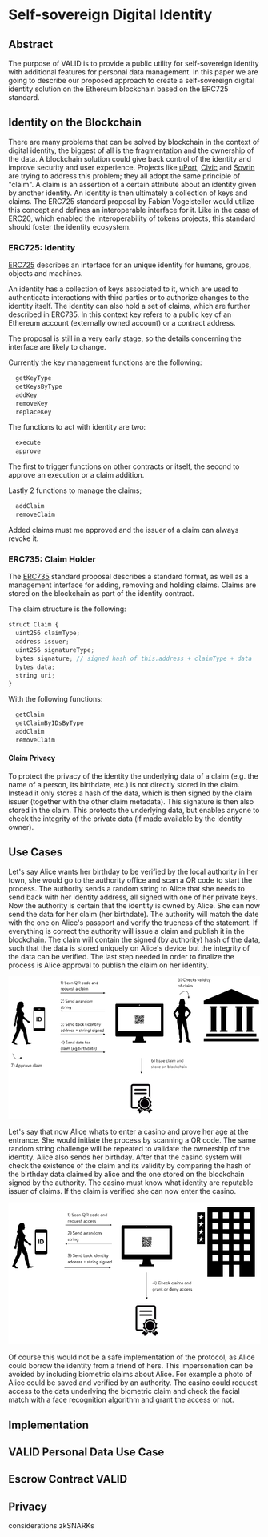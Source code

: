 # Self-sovereign Digital Identity

## Abstract

The purpose of VALID is to provide a public utility for self-sovereign identity
with additional features for personal data management. In this paper we are
going to describe our proposed approach to create a self-sovereign digital
identity solution on the Ethereum blockchain based on the ERC725 standard.


## Identity on the Blockchain

There are many problems that can be solved by blockchain in the context of
digital identity, the biggest of all is the fragmentation and the ownership of
the data. A blockchain solution could give back control of the identity and
improve security and user experience. Projects like
[uPort](https://www.uport.me/), [Civic](https://www.civic.com/) and
[Sovrin](https://sovrin.org/) are trying to address this problem; they all
adopt the same principle of "claim". A claim is an assertion of a certain
attribute about an identity given by another identity. An identity is then
ultimately a collection of keys and claims. The ERC725 standard proposal by
Fabian Vogelsteller would utilize this concept and defines an interoperable
interface for it. Like in the case of ERC20, which enabled the interoperability
of tokens projects, this standard should foster the identity ecosystem.

### ERC725: Identity

[ERC725](https://github.com/ethereum/EIPs/issues/725) describes an interface
for an unique identity for humans, groups, objects and machines.

An identity has a collection of keys associated to it, which are used to
authenticate interactions with third parties or to authorize changes to the
identity itself. The identity can also hold a set of claims, which are further
described in ERC735. In this context key refers to a public key of an Ethereum
account (externally owned account) or a contract address.

The proposal is still in a very early stage, so the details concerning the
interface are likely to change.

Currently the key management functions are the following:

```javascript
  getKeyType
  getKeysByType
  addKey
  removeKey
  replaceKey
```

The functions to act with identity are two:

```javascript
  execute
  approve
```

The first to trigger functions on other contracts or itself, the second to approve an execution or a claim addition.

Lastly 2 functions to manage the claims;

```javascript
  addClaim
  removeClaim
```

Added claims must me approved and the issuer of a claim can always revoke it.

### ERC735: Claim Holder

The [ERC735](https://github.com/ethereum/EIPs/issues/735) standard proposal
describes a standard format, as well as a management interface for adding,
removing and holding claims. Claims are stored on the blockchain as part of the
identity contract.

The claim structure is the following:

```javascript
struct Claim {
  uint256 claimType;
  address issuer;
  uint256 signatureType;
  bytes signature; // signed hash of this.address + claimType + data
  bytes data;
  string uri;
}
```

With the following functions:

```javascript
  getClaim
  getClaimByIDsByType
  addClaim
  removeClaim
```

#### Claim Privacy

To protect the privacy of the identity the underlying data of a claim (e.g. the
name of a person, its birthdate, etc.) is not directly stored in the claim.
Instead it only stores a hash of the data, which is then signed by the claim
issuer (together with the other claim metadata). This signature is then also
stored in the claim. This protects the underlying data, but enables anyone to
check the integrity of the private data (if made available by the identity
owner).


## Use Cases

Let's say Alice wants her birthday to be verified by the local authority in her
town, she would go to the authority office and scan a QR code to start the
process. The authority sends a random string to Alice that she needs to send
back with her identity address, all signed with one of her private keys. Now
the authority is certain that the identity is owned by Alice. She can now send
the data for her claim (her birthdate). The authority will match the date with
the one on Alice's passport and verify the trueness of the statement. If
everything is correct the authority will issue a claim and publish it in the
blockchain. The claim will contain the signed (by authority) hash of the data,
such that the data is stored uniquely on Alice's device but the integrity of
the data can be verified. The last step needed in order to finalize the process
is Alice approval to publish the claim on her identity.

![Use case 1](img/usecase1.png)

Let's say that now Alice whats to enter a casino and prove her age at the
entrance. She would initiate the process by scanning a QR code. The same random
string challenge will be repeated to validate the ownership of the identity.
Alice also sends her birthday. After that the casino system will check the
existence of the claim and its validity by comparing the hash of the birthday
data claimed by alice and the one stored on the blockchain signed by the
authority. The casino must know what identity are reputable issuer of claims.
If the claim is verified she can now enter the casino.

![Use case 2](img/usecase2.png)

Of course this would not be a safe implementation of the protocol, as Alice
could borrow the identity from a friend of hers. This impersonation can be
avoided by including biometric claims about Alice. For example a photo of Alice
could be saved and verified by an authority. The casino could request access to
the data underlying the biometric claim and check the facial match with a face
recognition algorithm and grant the access or not.


## Implementation


## VALID Personal Data Use Case


## Escrow Contract VALID


## Privacy

considerations
zkSNARKs


